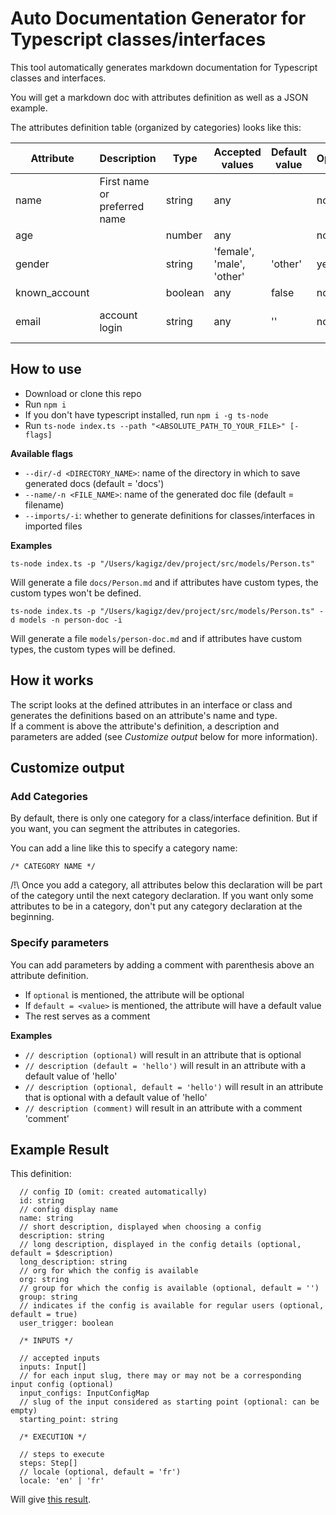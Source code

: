 # Auto Documentation Generator for Typescript classes/interfaces

This tool automatically generates markdown documentation for Typescript classes and interfaces.

You will get a markdown doc with attributes definition as well as a JSON example.

The attributes definition table (organized by categories) looks like this:

| Attribute     | Description                  | Type    | Accepted values           | Default value | Optional | Comment                      |
| ------------- | ---------------------------- | ------- | ------------------------- | ------------- | -------- | ---------------------------- |
| name          | First name or preferred name | string  | any                       |               | no       |                              |
| age           |                              | number  | any                       |               | no       |                              |
| gender        |                              | string  | 'female', 'male', 'other' | 'other'       | yes      |                              |
| known_account |                              | boolean | any                       | false         | no       |                              |
| email         | account login                | string  | any                       | ''            | no       | only if known_account = true |

## How to use

- Download or clone this repo
- Run `npm i`
- If you don't have typescript installed, run `npm i -g ts-node`
- Run `ts-node index.ts --path "<ABSOLUTE_PATH_TO_YOUR_FILE>" [-flags]`

**Available flags**

- `--dir/-d <DIRECTORY_NAME>`: name of the directory in which to save generated docs (default = 'docs')
- `--name/-n <FILE_NAME>`: name of the generated doc file (default = filename)
- `--imports/-i`: whether to generate definitions for classes/interfaces in imported files

**Examples**

```
ts-node index.ts -p "/Users/kagigz/dev/project/src/models/Person.ts"
```

Will generate a file `docs/Person.md` and if attributes have custom types, the custom types won't be defined.

```
ts-node index.ts -p "/Users/kagigz/dev/project/src/models/Person.ts" -d models -n person-doc -i
```

Will generate a file `models/person-doc.md` and if attributes have custom types, the custom types will be defined.

## How it works

The script looks at the defined attributes in an interface or class and generates the definitions based on an attribute's name and type.  
If a comment is above the attribute's definition, a description and parameters are added (see _Customize output_ below for more information).

## Customize output

### Add Categories

By default, there is only one category for a class/interface definition. But if you want, you can segment the attributes in categories.

You can add a line like this to specify a category name:

```
/* CATEGORY NAME */
```

/!\ Once you add a category, all attributes below this declaration will be part of the category until the next category declaration. If you want only some attributes to be in a category, don't put any category declaration at the beginning.

### Specify parameters

You can add parameters by adding a comment with parenthesis above an attribute definition.

- If `optional` is mentioned, the attribute will be optional
- If `default = <value>` is mentioned, the attribute will have a default value
- The rest serves as a comment

**Examples**

- `// description (optional)` will result in an attribute that is optional
- `// description (default = 'hello')` will result in an attribute with a default value of 'hello'
- `// description (optional, default = 'hello')` will result in an attribute that is optional with a default value of 'hello'
- `// description (comment)` will result in an attribute with a comment 'comment'

## Example Result

This definition:

```
  // config ID (omit: created automatically)
  id: string
  // config display name
  name: string
  // short description, displayed when choosing a config
  description: string
  // long description, displayed in the config details (optional, default = $description)
  long_description: string
  // org for which the config is available
  org: string
  // group for which the config is available (optional, default = '')
  group: string
  // indicates if the config is available for regular users (optional, default = true)
  user_trigger: boolean

  /* INPUTS */

  // accepted inputs
  inputs: Input[]
  // for each input slug, there may or may not be a corresponding input config (optional)
  input_configs: InputConfigMap
  // slug of the input considered as starting point (optional: can be empty)
  starting_point: string

  /* EXECUTION */

  // steps to execute
  steps: Step[]
  // locale (optional, default = 'fr')
  locale: 'en' | 'fr'
```

Will give [this result](docs/example.md).
